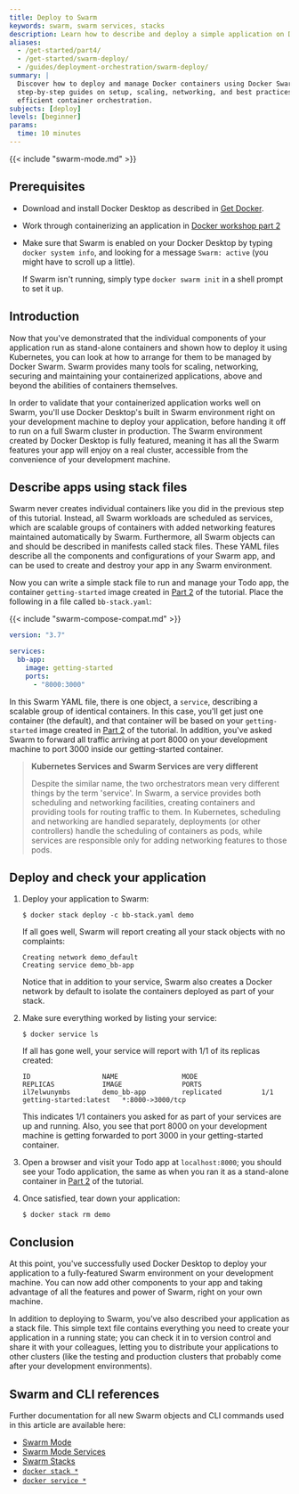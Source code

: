 ```yaml
---
title: Deploy to Swarm
keywords: swarm, swarm services, stacks
description: Learn how to describe and deploy a simple application on Docker Swarm.
aliases:
  - /get-started/part4/
  - /get-started/swarm-deploy/
  - /guides/deployment-orchestration/swarm-deploy/
summary: |
  Discover how to deploy and manage Docker containers using Docker Swarm, with
  step-by-step guides on setup, scaling, networking, and best practices for
  efficient container orchestration.
subjects: [deploy]
levels: [beginner]
params:
  time: 10 minutes
---
```


{{< include "swarm-mode.md" >}}

## Prerequisites

- Download and install Docker Desktop as described in [Get Docker](/get-started/get-docker.md).
- Work through containerizing an application in [Docker workshop part 2](/get-started/workshop/02_our_app.md)
- Make sure that Swarm is enabled on your Docker Desktop by typing `docker system info`, and looking for a message `Swarm: active` (you might have to scroll up a little).

  If Swarm isn't running, simply type `docker swarm init` in a shell prompt to set it up.

## Introduction

Now that you've demonstrated that the individual components of your application run as stand-alone containers and shown how to deploy it using Kubernetes, you can look at how to arrange for them to be managed by Docker Swarm. Swarm provides many tools for scaling, networking, securing and maintaining your containerized applications, above and beyond the abilities of containers themselves.

In order to validate that your containerized application works well on Swarm, you'll use Docker Desktop's built in Swarm environment right on your development machine to deploy your application, before handing it off to run on a full Swarm cluster in production. The Swarm environment created by Docker Desktop is fully featured, meaning it has all the Swarm features your app will enjoy on a real cluster, accessible from the convenience of your development machine.

## Describe apps using stack files

Swarm never creates individual containers like you did in the previous step of this tutorial. Instead, all Swarm workloads are scheduled as services, which are scalable groups of containers with added networking features maintained automatically by Swarm. Furthermore, all Swarm objects can and should be described in manifests called stack files. These YAML files describe all the components and configurations of your Swarm app, and can be used to create and destroy your app in any Swarm environment.

Now you can write a simple stack file to run and manage your Todo app, the container `getting-started` image created in [Part 2](02_our_app.md) of the tutorial. Place the following in a file called `bb-stack.yaml`:

{{< include "swarm-compose-compat.md" >}}

```yaml
version: "3.7"

services:
  bb-app:
    image: getting-started
    ports:
      - "8000:3000"
```

In this Swarm YAML file, there is one object, a `service`, describing a scalable group of identical containers. In this case, you'll get just one container (the default), and that container will be based on your `getting-started` image created in [Part 2](02_our_app.md) of the tutorial. In addition, you've asked Swarm to forward all traffic arriving at port 8000 on your development machine to port 3000 inside our getting-started container.

> **Kubernetes Services and Swarm Services are very different**
>
> Despite the similar name, the two orchestrators mean very different things by
> the term 'service'. In Swarm, a service provides both scheduling and
> networking facilities, creating containers and providing tools for routing
> traffic to them. In Kubernetes, scheduling and networking are handled
> separately, deployments (or other controllers) handle the scheduling of
> containers as pods, while services are responsible only for adding
> networking features to those pods.

## Deploy and check your application

1. Deploy your application to Swarm:

   ```console
   $ docker stack deploy -c bb-stack.yaml demo
   ```

   If all goes well, Swarm will report creating all your stack objects with no complaints:

   ```shell
   Creating network demo_default
   Creating service demo_bb-app
   ```

   Notice that in addition to your service, Swarm also creates a Docker network by default to isolate the containers deployed as part of your stack.

2. Make sure everything worked by listing your service:

   ```console
   $ docker service ls
   ```

   If all has gone well, your service will report with 1/1 of its replicas created:

   ```shell
   ID                  NAME                MODE                REPLICAS            IMAGE               PORTS
   il7elwunymbs        demo_bb-app         replicated          1/1                 getting-started:latest   *:8000->3000/tcp
   ```

   This indicates 1/1 containers you asked for as part of your services are up and running. Also, you see that port 8000 on your development machine is getting forwarded to port 3000 in your getting-started container.

3. Open a browser and visit your Todo app at `localhost:8000`; you should see your Todo application, the same as when you ran it as a stand-alone container in [Part 2](02_our_app.md) of the tutorial.

4. Once satisfied, tear down your application:

   ```console
   $ docker stack rm demo
   ```

## Conclusion

At this point, you've successfully used Docker Desktop to deploy your application to a fully-featured Swarm environment on your development machine. You can now add other components to your app and taking advantage of all the features and power of Swarm, right on your own machine.

In addition to deploying to Swarm, you've also described your application as a stack file. This simple text file contains everything you need to create your application in a running state; you can check it in to version control and share it with your colleagues, letting you to distribute your applications to other clusters (like the testing and production clusters that probably come after your development environments).

## Swarm and CLI references

Further documentation for all new Swarm objects and CLI commands used in this article are available here:

- [Swarm Mode](/manuals/engine/swarm/_index.md)
- [Swarm Mode Services](/manuals/engine/swarm/how-swarm-mode-works/services.md)
- [Swarm Stacks](/manuals/engine/swarm/stack-deploy.md)
- [`docker stack *`](/reference/cli/docker/stack/)
- [`docker service *`](/reference/cli/docker/service/)
